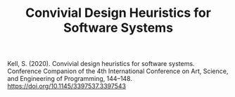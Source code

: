 ﻿---
title: Convivial Design Heuristics for Software Systems
---
Kell, S. (2020). Convivial design heuristics for software systems. Conference Companion of the 4th International Conference on Art, Science, and Engineering of Programming, 144–148. https://doi.org/10.1145/3397537.3397543